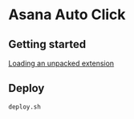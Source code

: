 # Asana Auto Click

## Getting started

[Loading an unpacked extension](https://developer.chrome.com/docs/extensions/mv3/getstarted/development-basics/#load-unpacked)

## Deploy

```
deploy.sh
```
